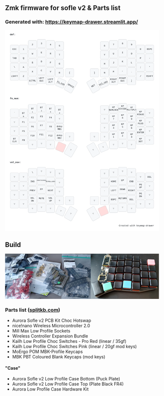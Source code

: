 ## Zmk firmware for sofle v2 & Parts list
### Generated with: https://keymap-drawer.streamlit.app/

![Keymap](keymap.svg)

## Build
![Board](board2.png)

### Parts list ([splitkb.com](https://splitkb.com))
- Aurora Sofle v2 PCB Kit Choc Hotswap
- nice!nano Wireless Microcontroller 2.0
- Mill Max Low Profile Sockets
- Wireless Controller Expansion Bundle
- Kailh Low Profile Choc Switches - Pro Red (linear / 35gf)
- Kailh Low Profile Choc Switches Pink (linear / 20gf mod keys)
- MoErgo POM MBK-Profile Keycaps
- MBK PBT Coloured Blank Keycaps (mod keys)

#### "Case"
- Aurora Sofle v2 Low Profile Case Bottom (Puck Plate)
- Aurora Sofle v2 Low Profile Case Top (Plate Black FR4)
- Aurora Low Profile Case Hardware Kit
